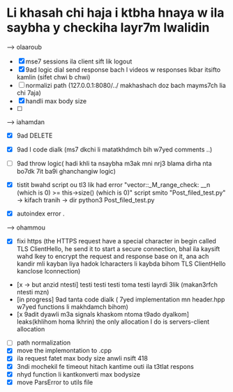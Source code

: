 # Li khasah chi haja i ktbha hnaya w ila saybha y checkiha layr7m lwalidin

--> olaaroub
- [x] mse7 sessions ila client sift lik logout
- [x] 9ad logic dial send response bach l videos w responses lkbar itsifto kamlin (sifet chwi b chwi)
- [ ] normalizi path (127.0.0.1:8080/../ makhashach doz bach mayms7ch lia chi 7aja)
- [x] handli max body size
- [ ]

--> iahamdan
- [x] 9ad DELETE
- [x] 9ad l code dialk (ms7 dkchi li matatkhdmch bih w7yed comments ..)
- [ ] 9ad throw logic( hadi khli ta nsaybha m3ak mni nrj3 blama dirha nta bo7dk 7it ba9i ghanchangiw logic)
- [x] tistit bwahd script ou tl3 lik had error "vector::_M_range_check: __n (which is 0) >= this->size() (which is 0)" script smito "Post_filed_test.py" -> kifach tranih -> dir python3 Post_filed_test.py
- [x] autoindex error .


--> ohammou
- [x] fixi https (the HTTPS request have a special character in begin called TLS ClientHello, he send it to start a secure connection, bhal ila kaysift wahd lkey to encrypt the request and response base on it, ana ach kandir mli kayban liya hadok lcharacters li kaybda bihom TLS ClientHello kanclose lconnection)
- [x -> but anzid ntesti] testi testi testi toma testi layrdi 3lik (makan3rfch ntesti mzn)
- [in progress] 9ad tanta code dialk ( 7yed implementation mn header.hpp w7yed functions li makhdamch bihom)
- [x 9adit dyawli m3a signals khaskom ntoma t9ado dyalkom] leaks(khlihom homa lkhrin) the only allocation I do is servers-client allocation
- [ ] path normalization
- [x] move the implemontation to .cpp
- [x] ila request fatet max body size anwli nsift 418
- [x] 3ndi mochekil fe timeout hitach kantime outi ila t3tlat respons
- [x] nhyd function li kantkonverti max bodysize
- [x] move ParsError to utils file